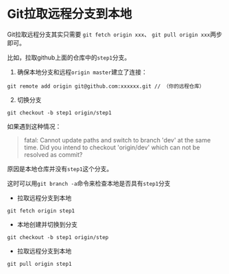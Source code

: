 # Git拉取远程分支到本地

Git拉取远程分支其实只需要 `git fetch origin xxx`、 `git pull origin xxx`两步即可。

比如，拉取github上面的仓库中的`step1`分支。

1. 确保本地分支和远程`origin master`建立了连接：
```
git remote add origin git@github.com:xxxxxx.git // （你的远程仓库）
```

2. 切换分支

```
git checkout -b step1 origin/step1
```

如果遇到这种情况：
> fatal: Cannot update paths and switch to branch 'dev' at the same time.
Did you intend to checkout 'origin/dev' which can not be resolved as commit?

原因是本地仓库并没有`step1`这个分支。

这时可以用`git branch -a`命令来检查本地是否具有`step1`分支


* 拉取远程分支到本地

```
git fetch origin step1 
```

* 本地创建并切换到分支
```
git checkout -b step1 origin/step
```

* 拉取远程分支到本地
```
git pull origin step1
```